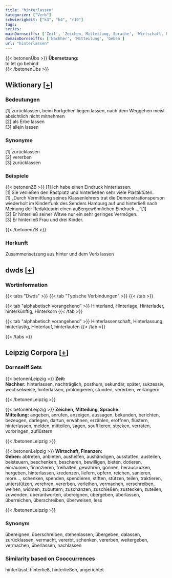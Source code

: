 ```yaml
---
title: "hinterlassen"
kategorien: ["Verb"]
schwierigkeit: ["k3", "h4", "r10"]
tags:
series:
mainDornseiffs: ['Zeit', 'Zeichen, Mitteilung, Sprache', 'Wirtschaft, Finanzen']
domainDornseiffs: ['Nachher', 'Mitteilung', 'Geben']
url: "hinterlassen"
---
```


{{< betonenÜbs >}}
**Übersetzung:**  
to let go  behind  
{{< /betonenÜbs >}}

## Wiktionary [[+](https://de.wiktionary.org/wiki/hinterlassen)]

### Bedeutungen
[1] zurücklassen, beim Fortgehen liegen lassen, nach dem Weggehen meist absichtlich nicht mitnehmen  
[2] als Erbe lassen  
[3] allein lassen  

### Synonyme
[1] zurücklassen  
[2] vererben  
[3] zurücklassen  

### Beispiele
{{< betonenZB >}}
[1] Ich habe einen Eindruck hinterlassen.  
[1] Sie verließen den Rastplatz und hinterließen sehr viele Plastiktüten.  
[1] „Durch Vermittlung seines Klassenlehrers trat die Demonstrationsperson wiederholt im Kinderfunk des Senders Hamburg auf und hinterließ nach Meinung der Redakteurin einen außergewöhnlichen Eindruck …“[1]  
[2] Er hinterließ seiner Witwe nur ein sehr geringes Vermögen.  
[3] Er hinterließ Frau und drei Kinder.  

{{< /betonenZB >}}
### Herkunft
Zusammensetzung aus hinter und dem Verb lassen  



## dwds [[+](https://www.dwds.de/wb/hinterlassen)]

### Wortinformation
{{< tabs "Dwds" >}}
{{< tab "Typische Verbindungen" >}}
{{< /tab >}}

{{< tab "alphabetisch vorangehend" >}}
Hinterland, Hinterlage, Hinterlader, hinterkünftig, Hinterkorn
{{< /tab >}}

{{< tab "alphabetisch vorangehend" >}}
Hinterlassenschaft, Hinterlassung, hinterlastig, Hinterlauf, hinterlaufen
{{< /tab >}}

{{< /tabs >}}

## Leipzig Corpora [[+](https://corpora.uni-leipzig.de/en/res?word=hinterlassen&corpusId=deu_newscrawl-public_2018)]

### Dornseiff Sets
{{< betonenLeipzig >}}
**Zeit:**  
**Nachher:** hinterlassen, nachträglich, posthum, sekundär, später, sukzessiv, wechselweise, hinterlassen, prolongieren, stunden, vererben, verlängern  

{{< /betonenLeipzig >}}


{{< betonenLeipzig >}}
**Zeichen, Mitteilung, Sprache:**  
**Mitteilung:** angeben, anrufen, anzeigen, aussagen, bekunden, berichten, bezeugen, darlegen, dartun, erwähnen, erzählen, eröffnen, flüstern, hinterlassen, melden, mitteilen, sagen, soufflieren, stecken, verraten, vorbringen, zuflüstern  

{{< /betonenLeipzig >}}


{{< betonenLeipzig >}}
**Wirtschaft, Finanzen:**  
**Geben:** abtreten, anbieten, aushelfen, aushändigen, ausstatten, austeilen, beisteuern, beschenken, bescheren, bewilligen, bieten, dotieren, einräumen, finanzieren, freihalten, gewähren, gönnen, herausrücken, hergeben, hinterlassen, kredenzen, liefern, opfern, reichen, sanieren, more..., schenken, spenden, spendieren, stiften, stützen, teilen, traktieren, unterstützen, verehren, vererben, verleihen, vermachen, verschreiben, weihen, widmen, zubuttern, zuschanzen, zuschießen, zustecken, zuteilen, zuwenden, überantworten, übereignen, übergeben, überlassen, überreichen, überschreiben, überweisen, less  

{{< /betonenLeipzig >}}

### Synonym
übereignen, überschreiben, stehenlassen, übergeben, dalassen, zurücklassen, vermacht, vererbt, schenken, vererben, weitergeben, vermachen, überlassen, nachlassen


### Similarity based on Cooccurrences
hinterlässt, hinterließ, hinterließen, angerichtet

